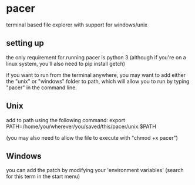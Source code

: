 # pacer
terminal based file explorer with support for windows/unix

## setting up
the only requirement for running pacer is python 3 (although if you're on a linux system, you'll also need to pip install getch)

if you want to run from the terminal anywhere, you may want to add either the "unix" or "windows" folder to path, which will allow you to run by typing "pacer" in the command line.

## Unix
add to path using the following command:
    export PATH=/home/you/wherever/you/saved/this/pacer/unix:$PATH

(you may also need to allow the file to execute with "chmod +x pacer")

## Windows
you can add the patch by modifying your 'environment variables' (search for this term in the start menu)
